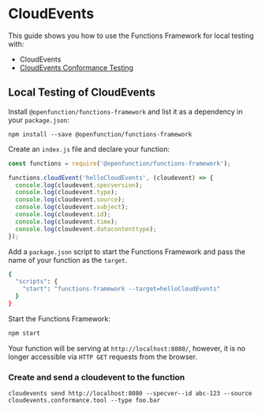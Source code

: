 # CloudEvents

This guide shows you how to use the Functions Framework for local testing with:

- CloudEvents
- [CloudEvents Conformance Testing](https://github.com/cloudevents/conformance)

## Local Testing of CloudEvents

Install `@openfunction/functions-framework` and list it as a dependency in your `package.json`:

```
npm install --save @openfunction/functions-framework
```

Create an `index.js` file and declare your function:

```js
const functions = require('@openfunction/functions-framework');

functions.cloudEvent('helloCloudEvents', (cloudevent) => {
  console.log(cloudevent.specversion);
  console.log(cloudevent.type);
  console.log(cloudevent.source);
  console.log(cloudevent.subject);
  console.log(cloudevent.id);
  console.log(cloudevent.time);
  console.log(cloudevent.datacontenttype);
});
```

Add a `package.json` script to start the Functions Framework and pass the name of your function as the `target`.

```sh
{
  "scripts": {
    "start": "functions-framework --target=helloCloudEvents"
  }
}
```

Start the Functions Framework:

```sh
npm start
```

Your function will be serving at `http://localhost:8080/`, however,
it is no longer accessible via `HTTP GET` requests from the browser.

### Create and send a cloudevent to the function
```
cloudevents send http://localhost:8080 --specver--id abc-123 --source cloudevents.conformance.tool --type foo.bar
```